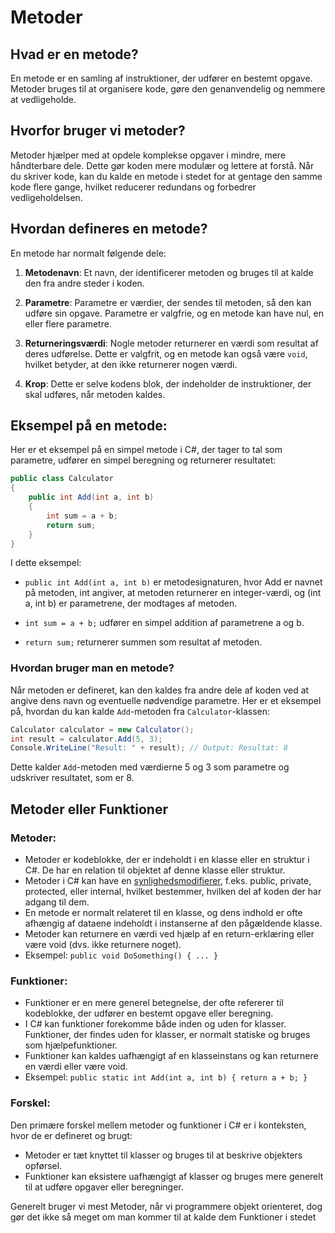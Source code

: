 # Metoder

## Hvad er en metode?

En metode er en samling af instruktioner, der udfører en bestemt opgave. Metoder bruges til at organisere kode, gøre den genanvendelig og nemmere at vedligeholde.

## Hvorfor bruger vi metoder?

Metoder hjælper med at opdele komplekse opgaver i mindre, mere håndterbare dele. Dette gør koden mere modulær og lettere at forstå. Når du skriver kode, kan du kalde en metode i stedet for at gentage den samme kode flere gange, hvilket reducerer redundans og forbedrer vedligeholdelsen.

## Hvordan defineres en metode?

En metode har normalt følgende dele:

1. **Metodenavn**: Et navn, der identificerer metoden og bruges til at kalde den fra andre steder i koden.

2. **Parametre**: Parametre er værdier, der sendes til metoden, så den kan udføre sin opgave. Parametre er valgfrie, og en metode kan have nul, en eller flere parametre.

3. **Returneringsværdi**: Nogle metoder returnerer en værdi som resultat af deres udførelse. Dette er valgfrit, og en metode kan også være `void`, hvilket betyder, at den ikke returnerer nogen værdi.

4. **Krop**: Dette er selve kodens blok, der indeholder de instruktioner, der skal udføres, når metoden kaldes.

## Eksempel på en metode:

Her er et eksempel på en simpel metode i C#, der tager to tal som parametre, udfører en simpel beregning og returnerer resultatet:

```csharp
public class Calculator
{
    public int Add(int a, int b)
    {
        int sum = a + b;
        return sum;
    }
}
```

I dette eksempel:

- `public int Add(int a, int b)` er metodesignaturen, hvor Add er navnet på metoden, int angiver, at metoden returnerer en integer-værdi, og (int a, int b) er parametrene, der modtages af metoden.

- `int sum = a + b;` udfører en simpel addition af parametrene a og b.

- `return sum;` returnerer summen som resultat af metoden.

### Hvordan bruger man en metode?

Når metoden er defineret, kan den kaldes fra andre dele af koden ved at angive dens navn og eventuelle nødvendige parametre. Her er et eksempel på, hvordan du kan kalde `Add`-metoden fra `Calculator`-klassen:

```csharp
Calculator calculator = new Calculator();
int result = calculator.Add(5, 3);
Console.WriteLine("Result: " + result); // Output: Resultat: 8
```

Dette kalder `Add`-metoden med værdierne 5 og 3 som parametre og udskriver resultatet, som er 8.

## Metoder eller Funktioner

### Metoder:

- Metoder er kodeblokke, der er indeholdt i en klasse eller en struktur i C#. De har en relation til objektet af denne klasse eller struktur.
- Metoder i C# kan have en [synlighedsmodifierer](https://learn.microsoft.com/en-us/dotnet/csharp/language-reference/keywords/access-modifiers), f.eks. public, private, protected, eller internal, hvilket bestemmer, hvilken del af koden der har adgang til dem.
- En metode er normalt relateret til en klasse, og dens indhold er ofte afhængig af dataene indeholdt i instanserne af den pågældende klasse.
- Metoder kan returnere en værdi ved hjælp af en return-erklæring eller være void (dvs. ikke returnere noget).
- Eksempel: `public void DoSomething() { ... }`

### Funktioner:

- Funktioner er en mere generel betegnelse, der ofte refererer til kodeblokke, der udfører en bestemt opgave eller beregning.
- I C# kan funktioner forekomme både inden og uden for klasser. Funktioner, der findes uden for klasser, er normalt statiske og bruges som hjælpefunktioner.
- Funktioner kan kaldes uafhængigt af en klasseinstans og kan returnere en værdi eller være void.
- Eksempel: `public static int Add(int a, int b) { return a + b; }`

### Forskel:

Den primære forskel mellem metoder og funktioner i C# er i konteksten, hvor de er defineret og brugt:

- Metoder er tæt knyttet til klasser og bruges til at beskrive objekters opførsel.
- Funktioner kan eksistere uafhængigt af klasser og bruges mere generelt til at udføre opgaver eller beregninger.

Generelt bruger vi mest Metoder, når vi programmere objekt orienteret, dog gør det ikke så meget om man kommer til at kalde dem Funktioner i stedet
